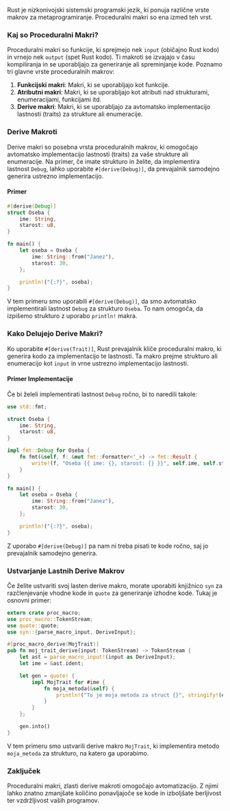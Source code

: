 Rust je nizkonivojski sistemski programski jezik, ki ponuja različne vrste makrov za metaprogramiranje. Proceduralni makri so ena izmed teh vrst.

### Kaj so Proceduralni Makri?

Proceduralni makri so funkcije, ki sprejmejo nek `input` (običajno Rust kodo) in vrnejo nek `output` (spet Rust kodo). Ti makroti se izvajajo v času kompiliranja in se uporabljajo za generiranje ali spreminjanje kode. Poznamo tri glavne vrste proceduralnih makrov:

1. **Funkcijski makri**: Makri, ki se uporabljajo kot funkcije.
2. **Atributni makri**: Makri, ki se uporabljajo kot atributi nad strukturami, enumeracijami, funkcijami itd.
3. **Derive makri**: Makri, ki se uporabljajo za avtomatsko implementacijo lastnosti (traits) za strukture ali enumeracije.

### Derive Makroti

Derive makri so posebna vrsta proceduralnih makrov, ki omogočajo avtomatsko implementacijo lastnosti (traits) za vaše strukture ali enumeracije. Na primer, če imate strukturo in želite, da implementira lastnost `Debug`, lahko uporabite `#[derive(Debug)]`, da prevajalnik samodejno generira ustrezno implementacijo.

#### Primer

```rust
#[derive(Debug)]
struct Oseba {
    ime: String,
    starost: u8,
}

fn main() {
    let oseba = Oseba {
        ime: String::from("Janez"),
        starost: 30,
    };

    println!("{:?}", oseba);
}
```

V tem primeru smo uporabili `#[derive(Debug)]`, da smo avtomatsko implementirali lastnost `Debug` za strukturo `Oseba`. To nam omogoča, da izpišemo strukturo z uporabo `println!` makra.

### Kako Delujejo Derive Makri?

Ko uporabite `#[derive(Trait)]`, Rust prevajalnik kliče proceduralni makro, ki generira kodo za implementacijo te lastnosti. Ta makro prejme strukturo ali enumeracijo kot `input` in vrne ustrezno implementacijo lastnosti.

#### Primer Implementacije

Če bi želeli implementirati lastnost `Debug` ročno, bi to naredili takole:

```rust
use std::fmt;

struct Oseba {
    ime: String,
    starost: u8,
}

impl fmt::Debug for Oseba {
    fn fmt(&self, f: &mut fmt::Formatter<'_>) -> fmt::Result {
        write!(f, "Oseba {{ ime: {}, starost: {} }}", self.ime, self.starost)
    }
}

fn main() {
    let oseba = Oseba {
        ime: String::from("Janez"),
        starost: 30,
    };

    println!("{:?}", oseba);
}
```

Z uporabo `#[derive(Debug)]` pa nam ni treba pisati te kode ročno, saj jo prevajalnik samodejno generira.

### Ustvarjanje Lastnih Derive Makrov

Če želite ustvariti svoj lasten derive makro, morate uporabiti knjižnico `syn` za razčlenjevanje vhodne kode in `quote` za generiranje izhodne kode. Tukaj je osnovni primer:

```rust
extern crate proc_macro;
use proc_macro::TokenStream;
use quote::quote;
use syn::{parse_macro_input, DeriveInput};

#[proc_macro_derive(MojTrait)]
pub fn moj_trait_derive(input: TokenStream) -> TokenStream {
    let ast = parse_macro_input!(input as DeriveInput);
    let ime = &ast.ident;

    let gen = quote! {
        impl MojTrait for #ime {
            fn moja_metoda(&self) {
                println!("To je moja metoda za struct {}", stringify!(#ime));
            }
        }
    };

    gen.into()
}
```

V tem primeru smo ustvarili derive makro `MojTrait`, ki implementira metodo `moja_metoda` za strukturo, na katero ga uporabimo.

### Zaključek

Proceduralni makri, zlasti derive makroti omogočajo avtomatizacijo. Z njimi lahko znatno zmanjšate količino ponavljajoče se kode in izboljšate berljivost ter vzdržljivost vaših programov.
